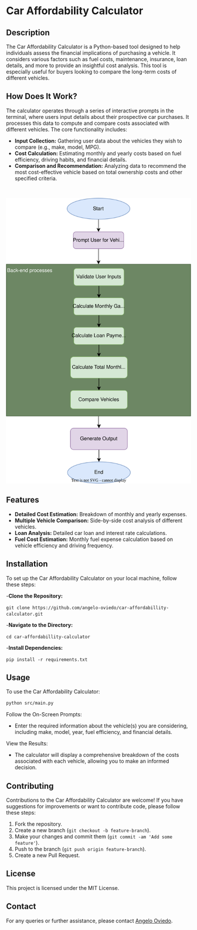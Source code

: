 # Car Affordability Calculator
## Description
The Car Affordability Calculator is a Python-based tool designed to help individuals assess the financial implications of purchasing a vehicle. It considers various factors such as fuel costs, maintenance, insurance, loan details, and more to provide an insightful cost analysis. This tool is especially useful for buyers looking to compare the long-term costs of different vehicles.

## How Does It Work?

The calculator operates through a series of interactive prompts in the terminal, where users input details about their prospective car purchases. It processes this data to compute and compare costs associated with different vehicles. The core functionality includes:

- **Input Collection:** Gathering user data about the vehicles they wish to compare (e.g., make, model, MPG).
- **Cost Calculation:** Estimating monthly and yearly costs based on fuel efficiency, driving habits, and financial details.
- **Comparison and Recommendation:** Analyzing data to recommend the most cost-effective vehicle based on total ownership costs and other specified criteria.

<br>
<p align="center">
  <img src=https://github.com/angelo-oviedo/car-affordabillity-calculator/blob/master/assets/flow_diagram.drawio.svg/>
</p>

## Features

- **Detailed Cost Estimation:** Breakdown of monthly and yearly expenses.
- **Multiple Vehicle Comparison:** Side-by-side cost analysis of different vehicles.
- **Loan Analysis:** Detailed car loan and interest rate calculations.
- **Fuel Cost Estimation:** Monthly fuel expense calculation based on vehicle efficiency and driving frequency.

## Installation
To set up the Car Affordability Calculator on your local machine, follow these steps:

-**Clone the Repository:**

```git clone https://github.com/angelo-oviedo/car-affordabillity-calculator.git```

-**Navigate to the Directory:**

```cd car-affordabillity-calculator```

-**Install Dependencies:**

```pip install -r requirements.txt```

## Usage
To use the Car Affordability Calculator:

```bash
python src/main.py
```
Follow the On-Screen Prompts:

-   Enter the required information about the vehicle(s) you are considering, including make, model, year, fuel efficiency, and financial details.

View the Results:

-   The calculator will display a comprehensive breakdown of the costs associated with each vehicle, allowing you to make an informed decision.

Contributing
------------

Contributions to the Car Affordability Calculator are welcome! If you have suggestions for improvements or want to contribute code, please follow these steps:

1.  Fork the repository.
2.  Create a new branch (`git checkout -b feature-branch`).
3.  Make your changes and commit them (`git commit -am 'Add some feature'`).
4.  Push to the branch (`git push origin feature-branch`).
5.  Create a new Pull Request.

License
-------

This project is licensed under the MIT License.

Contact
-------

For any queries or further assistance, please contact [Angelo Oviedo](mailto:angelooviedomont22@gmail.com).

